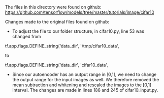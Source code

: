 The files in this directory were found on github:
https://github.com/tensorflow/models/tree/master/tutorials/image/cifar10

Changes made to the original files found on github: 

- To adjust the file to our folder structure, in cifar10.py, line 53 was changed from 

tf.app.flags.DEFINE_string('data_dir', '/tmp/cifar10_data',

to 

tf.app.flags.DEFINE_string('data_dir', 'cifar10_data',

- Since our autoencoder has an output range in [0,1], we need to change the output range for the input images as well. We therefore removed the mean subtraction and whitening and rescaled the images to the [0,1] interval. The changes are made in lines 186 and 245 of cifar10_input.py.